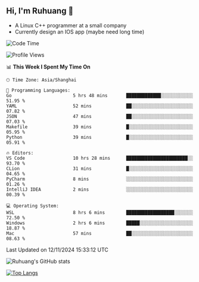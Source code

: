 ## Hi, I'm Ruhuang 👋

- A Linux C++ programmer at a small company
- Currently design an IOS app (maybe need long time)

<!--START_SECTION:waka-->
![Code Time](http://img.shields.io/badge/Code%20Time-124%20hrs%2052%20mins-blue)

![Profile Views](http://img.shields.io/badge/Profile%20Views-0-blue)

📊 **This Week I Spent My Time On** 

```text
🕑︎ Time Zone: Asia/Shanghai

💬 Programming Languages: 
Go                       5 hrs 48 mins       █████████████░░░░░░░░░░░░   51.95 % 
YAML                     52 mins             ██░░░░░░░░░░░░░░░░░░░░░░░   07.82 % 
JSON                     47 mins             ██░░░░░░░░░░░░░░░░░░░░░░░   07.03 % 
Makefile                 39 mins             █░░░░░░░░░░░░░░░░░░░░░░░░   05.95 % 
Python                   39 mins             █░░░░░░░░░░░░░░░░░░░░░░░░   05.91 % 

🔥 Editors: 
VS Code                  10 hrs 28 mins      ███████████████████████░░   93.70 % 
CLion                    31 mins             █░░░░░░░░░░░░░░░░░░░░░░░░   04.65 % 
PyCharm                  8 mins              ░░░░░░░░░░░░░░░░░░░░░░░░░   01.26 % 
IntelliJ IDEA            2 mins              ░░░░░░░░░░░░░░░░░░░░░░░░░   00.39 % 

💻 Operating System: 
WSL                      8 hrs 6 mins        ██████████████████░░░░░░░   72.50 % 
Windows                  2 hrs 6 mins        █████░░░░░░░░░░░░░░░░░░░░   18.87 % 
Mac                      57 mins             ██░░░░░░░░░░░░░░░░░░░░░░░   08.63 % 
```


 Last Updated on 12/11/2024 15:33:12 UTC
<!--END_SECTION:waka-->

![Ruhuang's GitHub stats](https://github-readme-stats.vercel.app/api?username=ruhuang2001&count_private=true&hide_title=true&show_icons=true&theme=vue)

[![Top Langs](https://github-readme-stats.vercel.app/api/top-langs/?username=ruhuang2001&layout=compact)](https://github.com/anuraghazra/github-readme-stats)
